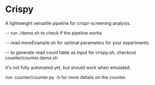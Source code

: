 # Crispy
A lightweight versatile pipeline for crispr-screening analysis.


-- run ./demo.sh to check if the pipeline works

-- read moreExample.sh for optimal parameters for your experiments. 

-- to generate read count table as input for crispy.sh, checkout counter/counter.demo.sh

it's not fully automated yet, but should work when emulated. 

run:
counter/counter.py -h 
for more details on the counter. 
